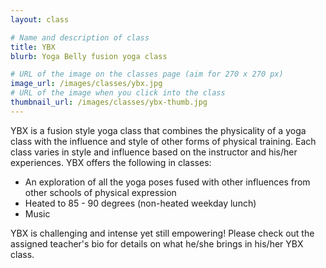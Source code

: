 ```yaml
---
layout: class

# Name and description of class
title: YBX
blurb: Yoga Belly fusion yoga class

# URL of the image on the classes page (aim for 270 x 270 px)
image_url: /images/classes/ybx.jpg
# URL of the image when you click into the class
thumbnail_url: /images/classes/ybx-thumb.jpg
---
```


YBX is a fusion style yoga class that combines the physicality of a yoga class with the influence and style of other forms of physical training. Each class varies in style and influence based on the instructor and his/her experiences. YBX offers the following in classes:

- An exploration of all the yoga poses fused with other influences from other schools of physical expression
- Heated to 85 - 90 degrees (non-heated weekday lunch)
- Music

YBX is challenging and intense yet still empowering! Please check out the assigned teacher's bio for details on what he/she brings in his/her YBX class.
